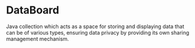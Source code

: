 # DataBoard
Java collection which acts as a space for storing and displaying data that can be of various types, ensuring data privacy by providing its own sharing management mechanism.
